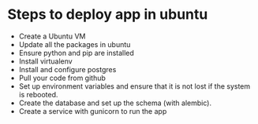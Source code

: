 # Steps to deploy app in ubuntu
* Create a Ubuntu VM
* Update all the packages in ubuntu  
* Ensure python and pip are installed 
* Install virtualenv
* Install and configure postgres
* Pull your code from github
* Set up environment variables and ensure that it is not lost if the system is rebooted.
* Create the database and set up the schema (with alembic).
* Create a service with gunicorn to run the app